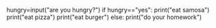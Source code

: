 hungry=input("are you hungry?")
if hungry=="yes":
print("eat samosa")
print("eat pizza")
print("eat burger")
else:
print("do your homework")